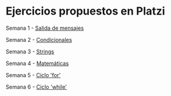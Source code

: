 # Ejercicios propuestos en Platzi

Semana 1 - [Salida de mensajes](https://platzi.com/comunidad/retos-de-programacion-en-cualquier-lenguaje-primer-nivel-salida-de-mensajes/)

Semana 2 - [Condicionales](https://platzi.com/comunidad/retos-de-programacion-para-cualquier-lenguaje-segundo-nivel-condicionales/)

Semana 3 - [Strings](https://platzi.com/comunidad/retos-de-programacion-para-cualquier-lenguaje-tercer-nivel-strings/)

Semana 4 - [Matemáticas](https://platzi.com/comunidad/retos-de-programacion-en-cualquier-lenguaje-cuarto-nivel-matematicas/)

Semana 5 - [Ciclo 'for'](https://platzi.com/comunidad/retos-de-programacion-en-cualquier-lenguaje-quinto-nivel-ciclo-for/)

Semana 6 - [Ciclo 'while'](https://platzi.com/comunidad/retos-de-programacion-en-cualquier-lenguaje-sexto-nivel-ciclo-while-2/)
